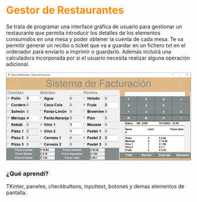 # <font color='darkorange'>Gestor de Restaurantes</font>
Se trata de programar una interface gráfica de usuario para gestionar un restaurante que permita introducir los detalles de los elementos consumidos en una mesa y poder obtener la cuenta de cada mesa. Te va permitir generar un recibo o ticket que va a guardar en un fichero txt en el ordenador para enviarlo a imprimir o guardarlo. Además incluirá una calculadora incorporada por si el usuario necesita realizar alguna operación adicional.

<div align="center"><img src="https://github.com/miguelicosan/proyectos-python/blob/main/12_Gestor_de_Restaurantes/gestion_de_restaurante.PNG"></div>


### ¿Qué aprendí?
TKinter, paneles, checkbuttons, inputtext, botones y demas elementos de pantalla.